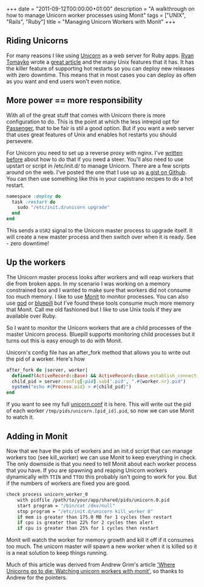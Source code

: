 +++
date = "2011-09-12T00:00:00+01:00"
description = "A walkthrough on how to manage Unicorn worker processes using Monit"
tags = ["UNIX", "Rails", "Ruby"]
title = "Managing Unicorn Workers with Monit"
+++

## Riding Unicorns

For many reasons I like using [Unicorn][1] as a web server for Ruby apps. [Ryan
Tomayko][2] wrote a [great article][3] and the many Unix features that it has.
It has the killer feature of supporting hot restarts so you can deploy new
releases with zero downtime. This means that in most cases you can deploy as
often as you want and end users won't even notice.

## More power == more responsibility

With all of the great stuff that comes with Unicorn there is more configuration
to do. This is the point at which the less intrepid opt for [Passenger][5], that
to be fair is stil a good option. But if you want a web server that uses great
features of Unix and enables hot restarts you should persevere.

For Unicorn you need to set up a reverse proxy with nginx. I've [written
before][4] about how to do that if you need a steer. You'll also need to use
upstart or script in /etc/init.d/ to manage Unicorn. There are a few scripts
around on the web. I've posted the one that I use up as [a gist on Github][10].
You can then use something like this in your capistrano recipes to do a hot
restart.

```ruby
namespace :deploy do
  task :restart do
    sudo "/etc/init.d/unicorn upgrade"
  end
end
```

This sends a `USR2` signal to the Unicorn master process to upgrade itself. It
will create a new master process and then switch over when it is ready. See -
zero downtime!

## Up the workers

The Unicorn master process looks after workers and will reap workers that die
from broken apps. In my scenario I was working on a memory constrained box and I
wanted to make sure that workers did not consume too much memory. I like to use
[Monit][6] to monitor processes. You can also use [god][7] or [bluepill][8] but
I've found these tools consume much more memory that Monit. Call me old
fashioned but I like to use Unix tools if they are available over Ruby.

So I want to monitor the Unicorn workers that are a child processes of the
master Unicorn process. Bluepill supports monitoring child processes but it
turns out this is easy enough to do with Monit.

Unicorn's config file has an after_fork method that allows you to write out the
pid of a worker. Here's how

```ruby
after_fork do |server, worker|
  defined?(ActiveRecord::Base) && ActiveRecord::Base.establish_connection
  child_pid = server.config[:pid].sub('.pid', ".#{worker.nr}.pid")
  system("echo #{Process.pid} > #{child_pid}")
end
```

If you want to see my full [unicorn.conf][11] it is here. This will write out
the pid of each worker `/tmp/pids/unicorn.[pid_id].pid`, so now we can use Monit
to watch it.

## Adding in Monit

Now that we have the pids of workers and an init.d script that can manage
workers too (see kill_worker) we can use Monit to keep everything in check. The
only downside is that you need to tell Monit about each worker process that you
have. If you are spawning and reaping Unicorn workers dynamically with `TTIN`
and `TTOU` this probably isn't going to work for you. But if the numbers of
workers are fixed you are good.

```sh
check process unicorn_worker_0
    with pidfile /path/to/your/app/shared/pids/unicorn.0.pid
    start program = "/bin/cat /dev/null"
    stop program = "/etc/init.d/unicorn kill_worker 0"
    if mem is greater than 175.0 MB for 1 cycles then restart
    if cpu is greater than 22% for 2 cycles then alert
    if cpu is greater than 25% for 1 cycles then restart
```

Monit will watch the worker for memory growth and kill it off if it consumes too
much. The unicorn master will spawn a new worker when it is killed so it is a
neat solution to keep things running.

Much of this article was derived from Andrew Grim's article ['Where Unicorns go
to die: Watching unicorn workers with monit'][9], so thanks to Andrew for the
pointers.

[1]: http://unicorn.bogomips.org/
[2]: http://tomayko.com/
[3]: http://tomayko.com/writings/unicorn-is-unix
[4]: /building-a-rails-development-server/
[5]: http://www.modrails.com/
[6]: http://mmonit.com/monit/
[7]: http://god.rubyforge.org/
[8]: https://github.com/arya/bluepill
[9]:
  http://www.stopdropandrew.com/2010/06/01/where-unicorns-go-to-die-watching-unicorn-workers-with-monit.html
[10]: https://gist.github.com/1221753
[11]: https://gist.github.com/1221753#file_unicorn.rb

